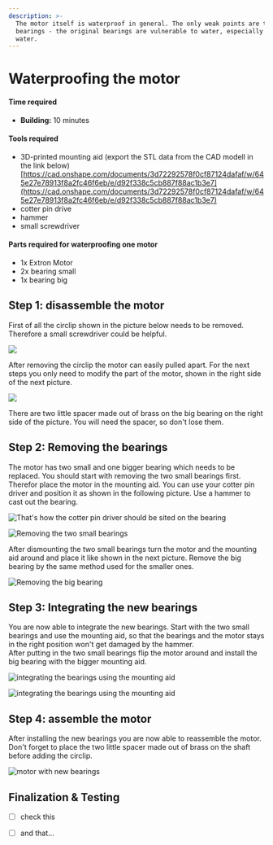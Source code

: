 ```yaml
---
description: >-
  The motor itself is waterproof in general. The only weak points are the
  bearings - the original bearings are vulnerable to water, especially salt
  water.
---
```


# Waterproofing the motor

#### Time required

* **Building:** 10 minutes

#### Tools required

* 3D-printed mounting aid \(export the STL data from the CAD modell in the link below\) [https://cad.onshape.com/documents/3d72292578f0cf87124dafaf/w/645e27e78913f8a2fc46f6eb/e/d92f338c5cb887f88ac1b3e7](https://cad.onshape.com/documents/3d72292578f0cf87124dafaf/w/645e27e78913f8a2fc46f6eb/e/d92f338c5cb887f88ac1b3e7)
* cotter pin drive 
* hammer 
* small screwdriver

#### Parts required for waterproofing one motor

* 1x Extron Motor
* 2x bearing small 
* 1x bearing big 

## Step 1: disassemble the motor

First of all the circlip shown in the picture below needs to be removed. Therefore a small screwdriver could be helpful. 

![](../../.gitbook/assets/motorlagerwechsel-sprengring-entfernen.jpg)

After removing the circlip the motor can easily pulled apart. For the next steps you only need to modify the part of the motor, shown in the right side of the next picture. 

![](../../.gitbook/assets/motorlagerwechsel-auseinandergebaut.jpg)

There are two little spacer made out of brass on the big bearing on the right side of the picture. You will need the spacer, so don't lose them. 

## Step 2: Removing the bearings

The motor has two small and one bigger bearing which needs to be replaced. You should start with removing the two small bearings first. Therefor place the motor in the mounting aid. You can use your cotter pin driver and position it as shown in the following picture. Use a hammer to cast out the bearing. 

![That&apos;s how the cotter pin driver should be sited on the bearing  ](../../.gitbook/assets/motorlagerwechsel-platzierung-austreiber.jpg)

![Removing the two small bearings ](../../.gitbook/assets/motorlagerwechsel-kleine-lager-austreiben%20%281%29.jpg)



After dismounting the two small bearings turn the motor and the mounting aid around and place it like shown in the next picture. Remove the big bearing by the same method used for the smaller ones. 

![Removing the big bearing](../../.gitbook/assets/motorlagerwechsel-grosses-lager-austreiben.jpg)



## Step 3: Integrating the new bearings 

You are now able to integrate the new bearings. Start with the two small bearings and use the mounting aid, so that the bearings and the motor stays in the right position won't get damaged by the hammer.   
After putting in the two small bearings flip the motor around and install the big bearing with the bigger mounting aid.

![integrating the bearings using the mounting aid](../../.gitbook/assets/motorlagerwechsel-lager-einbauen.jpg)

![integrating the bearings using the mounting aid](../../.gitbook/assets/motorlagerwechsel-grosses-lager-einbauen.jpg)





## Step 4: assemble the motor

After installing the new bearings you are now able to reassemble the motor. Don't forget to place the two little spacer made out of brass on the shaft before adding the circlip.

![motor with new bearings](../../.gitbook/assets/motorlagerwechsel-neue-lager-eingebauter-zustand.jpg)

## Finalization & Testing



* [ ] check this
* [ ] and that...

